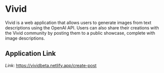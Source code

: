 # Vivid

Vivid is a web application that allows users to generate images from text descriptions using the OpenAI API. Users can also share their creations with the Vivid community by posting them to a public showcase, complete with image descriptions.

## Application Link
*Link*: https://vividbeta.netlify.app/create-post
